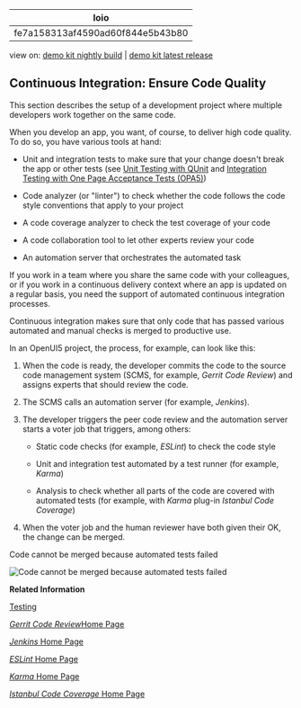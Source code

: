 <!-- loiofe7a158313af4590ad60f844e5b43b80 -->

| loio |
| -----|
| fe7a158313af4590ad60f844e5b43b80 |

<div id="loio">

view on: [demo kit nightly build](https://openui5nightly.hana.ondemand.com/topic/fe7a158313af4590ad60f844e5b43b80) | [demo kit latest release](https://sdk.openui5.org/topic/fe7a158313af4590ad60f844e5b43b80)</div>

## Continuous Integration: Ensure Code Quality

This section describes the setup of a development project where multiple developers work together on the same code.

When you develop an app, you want, of course, to deliver high code quality. To do so, you have various tools at hand:

-   Unit and integration tests to make sure that your change doesn't break the app or other tests \(see [Unit Testing with QUnit](Unit_Testing_with_QUnit_09d145c.md) and [Integration Testing with One Page Acceptance Tests \(OPA5\)](Integration_Testing_with_One_Page_Acceptance_Tests_OPA5_2696ab5.md)\)

-   Code analyzer \(or "linter"\) to check whether the code follows the code style conventions that apply to your project

-   A code coverage analyzer to check the test coverage of your code

-   A code collaboration tool to let other experts review your code

-   An automation server that orchestrates the automated task


If you work in a team where you share the same code with your colleagues, or if you work in a continuous delivery context where an app is updated on a regular basis, you need the support of automated continuous integration processes.

Continuous integration makes sure that only code that has passed various automated and manual checks is merged to productive use.

In an OpenUI5 project, the process, for example, can look like this:

1.  When the code is ready, the developer commits the code to the source code management system \(SCMS, for example, *Gerrit Code Review*\) and assigns experts that should review the code.

2.  The SCMS calls an automation server \(for example, *Jenkins*\).

3.  The developer triggers the peer code review and the automation server starts a voter job that triggers, among others:

    -   Static code checks \(for example, *ESLint*\) to check the code style

    -   Unit and integration test automated by a test runner \(for example, *Karma*\)

    -   Analysis to check whether all parts of the code are covered with automated tests \(for example, with *Karma* plug-in *Istanbul Code Coverage*\)


4.  When the voter job and the human reviewer have both given their OK, the change can be merged.


  
  
<a name="loiofe7a158313af4590ad60f844e5b43b80__fig_rgh_cfj_pbb"/>Code cannot be merged because automated tests failed

 ![](images/loiob1c16e7bde8d466a804647f9c0fb9d37_LowRes.png "Code cannot be merged because automated tests failed") 

**Related Information**  


[Testing](Testing_7cdee40.md "OpenUI5 provides several testing options, like to unit and integration tests and the OData V2 mock server.")

[*Gerrit Code Review*Home Page](https://www.gerritcodereview.com)

[*Jenkins* Home Page](https://jenkins.io/)

[*ESLint* Home Page](https://eslint.org/)

[*Karma* Home Page](https://karma-runner.github.io/)

[*Istanbul Code Coverage* Home Page](https://istanbul.js.org/)

